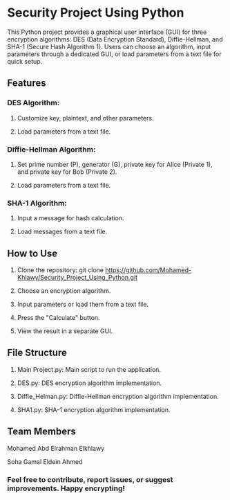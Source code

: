 # Security Project Using Python

This Python project provides a graphical user interface (GUI) for three encryption algorithms: DES (Data Encryption Standard), Diffie-Hellman, and SHA-1 (Secure Hash Algorithm 1). Users can choose an algorithm, input parameters through a dedicated GUI, or load parameters from a text file for quick setup.

## Features

### DES Algorithm:

1) Customize key, plaintext, and other parameters.

2) Load parameters from a text file.

### Diffie-Hellman Algorithm:

1) Set prime number (P), generator (G), private key for Alice (Private 1), and private key for Bob (Private 2).

2) Load parameters from a text file.

### SHA-1 Algorithm:

1) Input a message for hash calculation.

2) Load messages from a text file.


## How to Use

1) Clone the repository: git clone https://github.com/Mohamed-Khlawy/Security_Project_Using_Python.git

2) Choose an encryption algorithm.

3) Input parameters or load them from a text file.

4) Press the "Calculate" button.

5) View the result in a separate GUI.

## File Structure

1) Main Project.py: Main script to run the application.

2) DES.py: DES encryption algorithm implementation.

3) Diffie_Helman.py: Diffie-Hellman encryption algorithm implementation.

4) SHA1.py: SHA-1 encryption algorithm implementation.

## Team Members

Mohamed Abd Elrahman Elkhlawy

Soha Gamal Eldein Ahmed

### Feel free to contribute, report issues, or suggest improvements. Happy encrypting!